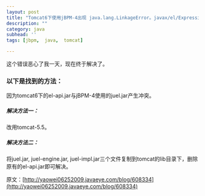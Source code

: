 ```yaml
---
layout: post
title: "Tomcat6下使用jBPM-4出现 java.lang.LinkageError。javax/el/ExpressionFactory解决办法"
description: ""
category: java
subhead: ''
tags: [jbpm,  java,  tomcat]

---
```


这个错误恶心了我一天，现在终于解决了。

### 以下是找到的方法：
因为tomcat6下的el-api.jar与jBPM-4使用的juel.jar产生冲突。

##### 解决方法一：
改用tomcat-5.5。

##### 解决方法二：
将juel.jar, juel-engine.jar, juel-impl.jar三个文件复制到tomcat的lib目录下，删除原有的el-api.jar即可解决。
 
 
 
原文：[http://yaowei06252009.javaeye.com/blog/608334](http://yaowei06252009.javaeye.com/blog/608334)
 


